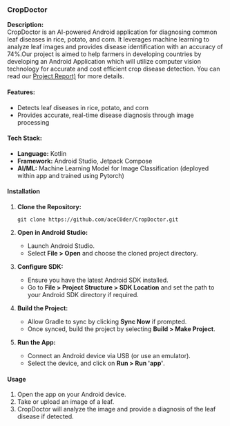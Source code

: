 ### CropDoctor

**Description:**\
CropDoctor is an AI-powered Android application for diagnosing common leaf diseases in rice, potato, and corn. It leverages machine learning to analyze leaf images and provides disease identification with an accuracy of 74%.Our project is aimed to help farmers in developing countries by developing an Android Application which will utilize computer vision technology for accurate and cost efficient crop disease detection. You can read our [Project Report)](https://docs.google.com/document/d/1HZjQc1YrYz2NnDgOHM7wYycz_tkXDJTU75hQSuypc7c/edit?tab=t.0) for more details.

#### Features:

-   Detects leaf diseases in rice, potato, and corn
-   Provides accurate, real-time disease diagnosis through image processing

#### Tech Stack:

-   **Language:** Kotlin
-   **Framework:** Android Studio, Jetpack Compose
-   **AI/ML:** Machine Learning Model for Image Classification (deployed within app and trained using Pytorch) 

#### Installation

1.  **Clone the Repository:**

    `git clone https://github.com/aceC0der/CropDoctor.git`

2.  **Open in Android Studio:**

    -   Launch Android Studio.
    -   Select **File > Open** and choose the cloned project directory.
3.  **Configure SDK:**

    -   Ensure you have the latest Android SDK installed.
    -   Go to **File > Project Structure > SDK Location** and set the path to your Android SDK directory if required.
4.  **Build the Project:**

    -   Allow Gradle to sync by clicking **Sync Now** if prompted.
    -   Once synced, build the project by selecting **Build > Make Project**.
5.  **Run the App:**

    -   Connect an Android device via USB (or use an emulator).
    -   Select the device, and click on **Run > Run 'app'**.

#### Usage

1.  Open the app on your Android device.
2.  Take or upload an image of a leaf.
3.  CropDoctor will analyze the image and provide a diagnosis of the leaf disease if detected.
